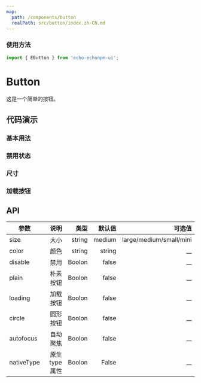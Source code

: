 ```yaml
---
map:
  path: /components/button
  realPath: src/button/index.zh-CN.md
---
```


### 使用方法

```ts
import { EButton } from 'echo-echonpm-ui';
```

# Button

这是一个简单的按钮。

## 代码演示

### 基本用法

<demo src="./demo/demo.vue"
  language="vue">
</demo>

### 禁用状态

<demo src="./demo/disable.vue"
language="vue">
</demo>

### 尺寸

<demo src="./demo/size.vue"
language="vue">
</demo>

### 加载按钮

<demo src="./demo/loading.vue"
language="vue">
</demo>

## API

| 参数       |           说明 |   类型 | 默认值 |                  可选值 |
| ---------- | -------------: | -----: | -----: | ----------------------: |
| size       |           大小 | string | medium | large/medium/small/mini |
| color      |           颜色 | string | string |                    \_\_ |
| disable    |           禁用 | Boolon |  false |                    \_\_ |
| plain      |       朴素按钮 | Boolon |  false |                    \_\_ |
| loading    |       加载按钮 | Boolon |  false |                    \_\_ |
| circle     |       圆形按钮 | Boolon |  false |                    \_\_ |
| autofocus  |       自动聚焦 | Boolon |  false |                    \_\_ |
| nativeType | 原生 type 属性 | Boolon |  False |                    \_\_ |
